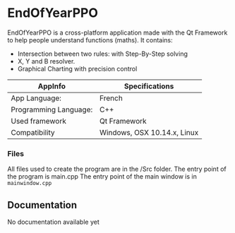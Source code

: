 # EndOfYearPPO

EndOfYearPPO is a cross-platform application made with the Qt Framework to help people understand functions (maths).
It contains: 

 - Intersection between two rules: with Step-By-Step solving
 - X, Y and B resolver.
 - Graphical Charting with precision control

| AppInfo               | Specifications|                      
|----------------|-----------------------------|
|App Language:        |French            |
|Programming Language:          |C++            |
|Used framework          |Qt Framework|
|Compatibility | Windows, OSX 10.14.x, Linux|

### Files

All files used to create the program are in the /Src folder.
The entry point of the program is main.cpp
The entry point of the main window is in `mainwindow.cpp`

## Documentation

No documentation available yet

